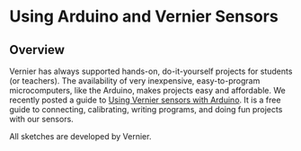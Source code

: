 Using Arduino and Vernier Sensors
========

Overview
--------

Vernier has always supported hands-on, do-it-yourself projects for students (or teachers). The availability of very inexpensive, easy-to-program microcomputers, like the Arduino, makes projects easy and affordable. We recently posted a guide to [Using Vernier sensors with Arduino][1]. It is a free guide to connecting, calibrating, writing programs, and doing fun projects with our sensors.

All sketches are developed by Vernier.

[1]: http://wwww.vernier.com/arduino/